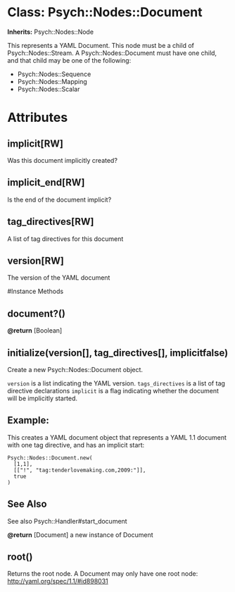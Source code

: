 # Class: Psych::Nodes::Document
**Inherits:** Psych::Nodes::Node
    

This represents a YAML Document.  This node must be a child of
Psych::Nodes::Stream.  A Psych::Nodes::Document must have one child, and that
child may be one of the following:

*   Psych::Nodes::Sequence
*   Psych::Nodes::Mapping
*   Psych::Nodes::Scalar


# Attributes
## implicit[RW] [](#attribute-i-implicit)
Was this document implicitly created?

## implicit_end[RW] [](#attribute-i-implicit_end)
Is the end of the document implicit?

## tag_directives[RW] [](#attribute-i-tag_directives)
A list of tag directives for this document

## version[RW] [](#attribute-i-version)
The version of the YAML document


#Instance Methods
## document?() [](#method-i-document?)

**@return** [Boolean] 

## initialize(version[], tag_directives[], implicitfalse) [](#method-i-initialize)
Create a new Psych::Nodes::Document object.

`version` is a list indicating the YAML version. `tags_directives` is a list
of tag directive declarations `implicit` is a flag indicating whether the
document will be implicitly started.

## Example:
This creates a YAML document object that represents a YAML 1.1 document with
one tag directive, and has an implicit start:

    Psych::Nodes::Document.new(
      [1,1],
      [["!", "tag:tenderlovemaking.com,2009:"]],
      true
    )

## See Also
See also Psych::Handler#start_document

**@return** [Document] a new instance of Document

## root() [](#method-i-root)
Returns the root node.  A Document may only have one root node:
http://yaml.org/spec/1.1/#id898031

